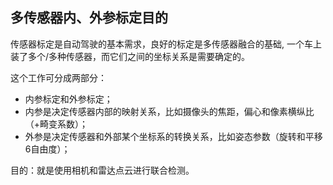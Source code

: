 ## 多传感器内、外参标定目的

传感器标定是自动驾驶的基本需求，良好的标定是多传感器融合的基础, 一个车上装了多个/多种传感器，而它们之间的坐标关系是需要确定的。

这个工作可分成两部分：

- 内参标定和外参标定；
- 内参是决定传感器内部的映射关系，比如摄像头的焦距，偏心和像素横纵比（+畸变系数）；
- 外参是决定传感器和外部某个坐标系的转换关系，比如姿态参数（旋转和平移6自由度）；

目的：就是使用相机和雷达点云进行联合检测。
